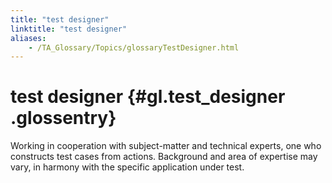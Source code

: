 ```yaml
--- 
title: "test designer"
linktitle: "test designer"
aliases: 
    - /TA_Glossary/Topics/glossaryTestDesigner.html
---
```

# test designer {#gl.test_designer .glossentry}

Working in cooperation with subject-matter and technical experts, one who constructs test cases from actions. Background and area of expertise may vary, in harmony with the specific application under test.

